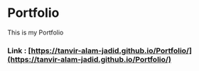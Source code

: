# Portfolio
This is my Portfolio
### Link : [https://tanvir-alam-jadid.github.io/Portfolio/](https://tanvir-alam-jadid.github.io/Portfolio/)